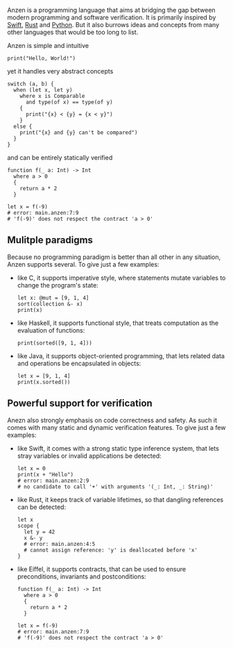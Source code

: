 Anzen is a programming language that aims at bridging the gap between
modern programming and software verification.
It is primarily inspired by
[Swift](https://swift.org),
[Rust](https://www.rust-lang.org/en-US/) and
[Python](https://www.python.org).
But it also burrows ideas and concepts from many other languages that would be too long to list.

Anzen is simple and intuitive

```anzen
print("Hello, World!")
```

yet it handles very abstract concepts

```anzen
switch (a, b) {
  when (let x, let y)
    where x is Comparable
      and type(of x) == type(of y)
    {
      print("{x} < {y} = {x < y}")
    }
  else {
    print("{x} and {y} can't be compared")
  }
}
```

and can be entirely statically verified

```anzen
function f(_ a: Int) -> Int
  where a > 0
  {
    return a * 2
  }

let x = f(-9)
# error: main.anzen:7:9
# 'f(-9)' does not respect the contract 'a > 0'
```

## Mulitple paradigms

Because no programming paradigm is better than all other in any situation,
Anzen supports several.
To give just a few examples:

* like C, it supports imperative style,
  where statements mutate variables to change the program's state:

  ```anzen
  let x: @mut = [9, 1, 4]
  sort(collection &- x)
  print(x)
  ```

* like Haskell, it supports functional style,
  that treats computation as the evaluation of functions:

  ```anzen
  print(sorted([9, 1, 4]))
  ```

* like Java, it supports object-oriented programming,
  that lets related data and operations be encapsulated in objects:

  ```anzen
  let x = [9, 1, 4]
  print(x.sorted())
  ```

## Powerful support for verification

Anezn also strongly emphasis on code correctness and safety.
As such it comes with many static and dynamic verification features.
To give just a few examples:

* like Swift, it comes with a strong static type inference system,
  that lets stray variables or invalid applications be detected:

  ```anzen
  let x = 0
  print(x + "Hello")
  # error: main.anzen:2:9
  # no candidate to call '+' with arguments '(_: Int, _: String)'
  ```

* like Rust, it keeps track of variable lifetimes,
  so that dangling references can be detected:

  ```anzen
  let x
  scope {
    let y = 42
    x &- y
    # error: main.anzen:4:5
    # cannot assign reference: 'y' is deallocated before 'x'
  }
  ```

* like Eiffel, it supports contracts,
  that can be used to ensure preconditions, invariants and postconditions:

  ```
  function f(_ a: Int) -> Int
    where a > 0
    {
      return a * 2
    }

  let x = f(-9)
  # error: main.anzen:7:9
  # 'f(-9)' does not respect the contract 'a > 0'
  ```

